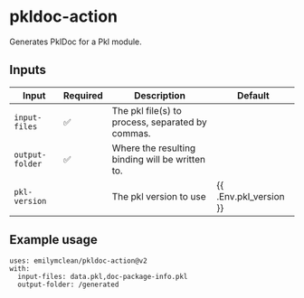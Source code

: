 # pkldoc-action

Generates PklDoc for a Pkl module.

## Inputs

| Input              	| Required 	| Description                                                                                                       	| Default  	|
|--------------------	|----------	|-------------------------------------------------------------------------------------------------------------------	|----------	|
| `input-files`       | ✅         | The pkl file(s) to process, separated by commas.                                                                    |           |
| `output-folder` 	  | ✅       	| Where the resulting binding will be written to.                                                        	            |    	      |
| `pkl-version`      	|          	| The pkl version to use       	                                                                                      | {{ .Env.pkl_version }}    |

## Example usage
```
uses: emilymclean/pkldoc-action@v2
with:
  input-files: data.pkl,doc-package-info.pkl
  output-folder: /generated
```
